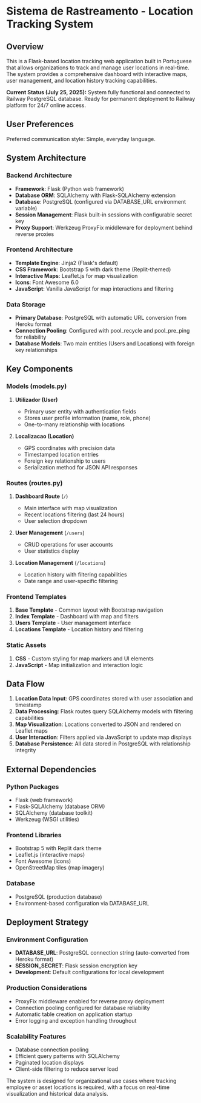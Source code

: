 # Sistema de Rastreamento - Location Tracking System

## Overview

This is a Flask-based location tracking web application built in Portuguese that allows organizations to track and manage user locations in real-time. The system provides a comprehensive dashboard with interactive maps, user management, and location history tracking capabilities.

**Current Status (July 25, 2025):** System fully functional and connected to Railway PostgreSQL database. Ready for permanent deployment to Railway platform for 24/7 online access.

## User Preferences

Preferred communication style: Simple, everyday language.

## System Architecture

### Backend Architecture
- **Framework**: Flask (Python web framework)
- **Database ORM**: SQLAlchemy with Flask-SQLAlchemy extension
- **Database**: PostgreSQL (configured via DATABASE_URL environment variable)
- **Session Management**: Flask built-in sessions with configurable secret key
- **Proxy Support**: Werkzeug ProxyFix middleware for deployment behind reverse proxies

### Frontend Architecture
- **Template Engine**: Jinja2 (Flask's default)
- **CSS Framework**: Bootstrap 5 with dark theme (Replit-themed)
- **Interactive Maps**: Leaflet.js for map visualization
- **Icons**: Font Awesome 6.0
- **JavaScript**: Vanilla JavaScript for map interactions and filtering

### Data Storage
- **Primary Database**: PostgreSQL with automatic URL conversion from Heroku format
- **Connection Pooling**: Configured with pool_recycle and pool_pre_ping for reliability
- **Database Models**: Two main entities (Users and Locations) with foreign key relationships

## Key Components

### Models (models.py)
1. **Utilizador (User)**
   - Primary user entity with authentication fields
   - Stores user profile information (name, role, phone)
   - One-to-many relationship with locations

2. **Localizacao (Location)**
   - GPS coordinates with precision data
   - Timestamped location entries
   - Foreign key relationship to users
   - Serialization method for JSON API responses

### Routes (routes.py)
1. **Dashboard Route** (`/`)
   - Main interface with map visualization
   - Recent locations filtering (last 24 hours)
   - User selection dropdown

2. **User Management** (`/users`)
   - CRUD operations for user accounts
   - User statistics display

3. **Location Management** (`/locations`)
   - Location history with filtering capabilities
   - Date range and user-specific filtering

### Frontend Templates
1. **Base Template** - Common layout with Bootstrap navigation
2. **Index Template** - Dashboard with map and filters
3. **Users Template** - User management interface
4. **Locations Template** - Location history and filtering

### Static Assets
1. **CSS** - Custom styling for map markers and UI elements
2. **JavaScript** - Map initialization and interaction logic

## Data Flow

1. **Location Data Input**: GPS coordinates stored with user association and timestamp
2. **Data Processing**: Flask routes query SQLAlchemy models with filtering capabilities
3. **Map Visualization**: Locations converted to JSON and rendered on Leaflet maps
4. **User Interaction**: Filters applied via JavaScript to update map displays
5. **Database Persistence**: All data stored in PostgreSQL with relationship integrity

## External Dependencies

### Python Packages
- Flask (web framework)
- Flask-SQLAlchemy (database ORM)
- SQLAlchemy (database toolkit)
- Werkzeug (WSGI utilities)

### Frontend Libraries
- Bootstrap 5 with Replit dark theme
- Leaflet.js (interactive maps)
- Font Awesome (icons)
- OpenStreetMap tiles (map imagery)

### Database
- PostgreSQL (production database)
- Environment-based configuration via DATABASE_URL

## Deployment Strategy

### Environment Configuration
- **DATABASE_URL**: PostgreSQL connection string (auto-converted from Heroku format)
- **SESSION_SECRET**: Flask session encryption key
- **Development**: Default configurations for local development

### Production Considerations
- ProxyFix middleware enabled for reverse proxy deployment
- Connection pooling configured for database reliability
- Automatic table creation on application startup
- Error logging and exception handling throughout

### Scalability Features
- Database connection pooling
- Efficient query patterns with SQLAlchemy
- Paginated location displays
- Client-side filtering to reduce server load

The system is designed for organizational use cases where tracking employee or asset locations is required, with a focus on real-time visualization and historical data analysis.
